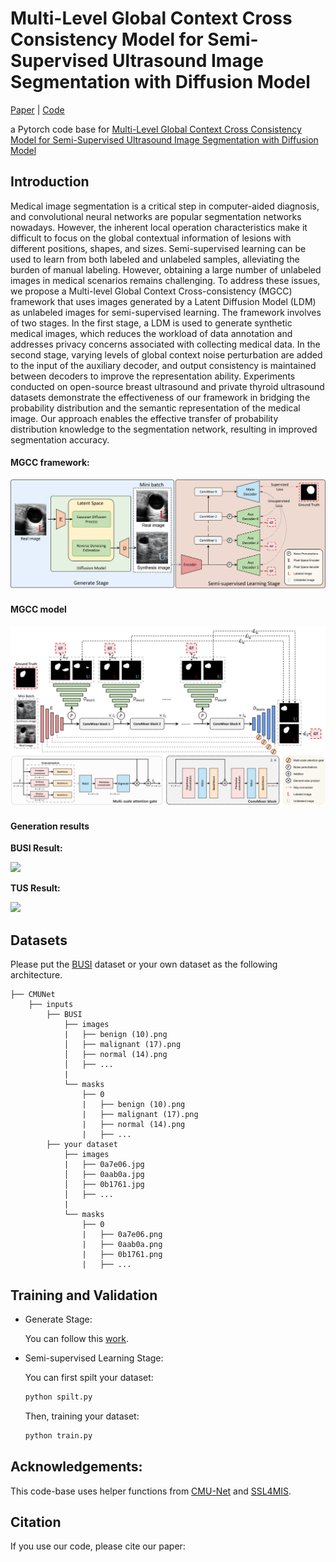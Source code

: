 # Multi-Level Global Context Cross Consistency Model for Semi-Supervised Ultrasound Image Segmentation with Diffusion Model

[Paper](https://arxiv.org/abs/2210.13012) | [Code](https://github.com/FengheTan9/Multi-Level_Global_Context_Cross_Consistency)

a Pytorch code base for [Multi-Level Global Context Cross Consistency Model for Semi-Supervised Ultrasound Image Segmentation with Diffusion Model](https://arxiv.org/abs/2210.13012)

## Introduction
Medical image segmentation is a critical step in computer-aided diagnosis, and convolutional neural networks are popular segmentation networks nowadays. However, the inherent local operation characteristics make it difficult to focus on the global contextual information of lesions with different positions, shapes, and sizes. Semi-supervised learning can be used to learn from both labeled and unlabeled samples, alleviating the burden of manual labeling. However, obtaining a large number of unlabeled images in medical scenarios remains challenging. To address these issues, we propose a Multi-level Global Context Cross-consistency (MGCC) framework that uses images generated by a Latent Diffusion Model (LDM) as unlabeled images for semi-supervised learning. The framework involves of two stages. In the first stage, a LDM is used to generate synthetic medical images, which reduces the workload of data annotation and addresses privacy concerns associated with collecting medical data. In the second stage, varying levels of global context noise perturbation are added to the input of the auxiliary decoder, and output consistency is maintained between decoders to improve the representation ability. Experiments conducted on open-source breast ultrasound and private thyroid ultrasound datasets demonstrate the effectiveness of our framework in bridging the probability distribution and the semantic representation of the medical image. Our approach enables the effective transfer of probability distribution knowledge to the segmentation network, resulting in improved segmentation accuracy.

#### MGCC framework:

![framework](imgs/framework.png)

#### MGCC model

![mgcc](imgs/MGCC.png)

#### **Generation results**

**BUSI Result:**

<img src="imgs/gen_bus.png">  

**TUS Result:**

<img src="imgs/gen_tus.png"/>



## Datasets

Please put the [BUSI](https://www.kaggle.com/aryashah2k/breast-ultrasound-images-dataset) dataset or your own dataset as the following architecture. 
```
├── CMUNet
    ├── inputs
        ├── BUSI
            ├── images
            |   ├── benign (10).png
            │   ├── malignant (17).png
            │   ├── normal (14).png
            │   ├── ...
            |
            └── masks
                ├── 0
                |   ├── benign (10).png
                |   ├── malignant (17).png
                |   ├── normal (14).png
                |   ├── ...
        ├── your dataset
            ├── images
            |   ├── 0a7e06.jpg
            │   ├── 0aab0a.jpg
            │   ├── 0b1761.jpg
            │   ├── ...
            |
            └── masks
                ├── 0
                |   ├── 0a7e06.png
                |   ├── 0aab0a.png
                |   ├── 0b1761.png
                |   ├── ...
```
## Training and Validation

- Generate Stage:

  You can follow this [work](https://github.com/mueller-franzes/medfusion).

- Semi-supervised Learning Stage:

  You can first spilt your dataset:

  ```python
  python spilt.py
  ```

  Then, training your dataset:

  ```python
  python train.py
  ```

## Acknowledgements:

This code-base uses helper functions from [CMU-Net](https://github.com/FengheTan9/CMU-Net) and [SSL4MIS](https://github.com/HiLab-git/SSL4MIS).

## Citation

If you use our code, please cite our paper:

```

```

